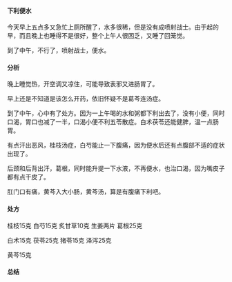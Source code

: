 #### 下利便水

今天早上五点多又急忙上厕所醒了，水多很稀，但是没有成喷射战士。由于起的早，而且晚上也睡得不是很好，整个上午人很困乏，又睡了回笼觉。

到了中午，不行了，喷射战士，便水。

#### 分析

晚上睡觉热，开空调又凉住，可能导致表邪又进肠胃了。

早上还是不知道是该怎么开药，依旧怀疑不是葛芩连汤症。

到了中午，心中有了处方。因为一上午喝的水和粥都下利出去了，没有小便，同时口渴，胃口也减了一半，口渴小便不利五苓散症。白术茯苓还能健脾，温一点肠胃。

有点汗出恶风，桂枝汤症，白芍能止一下腹痛，因为便水后还有点腹部不适的症状出现了。

后颈和后背出汗，葛根，同时能升提一下水液，不再便水，也治口渴，因为嘴皮子都有点干皮了。

肛门口有痛，黄芩入大小肠，黄芩汤，算是有腹痛下利吧。

#### 处方

桂枝15克 白芍15克 炙甘草10克 生姜两片 葛根25克

白术15克 茯苓25克 猪苓15克 泽泻25克

黄芩15克

#### 总结


